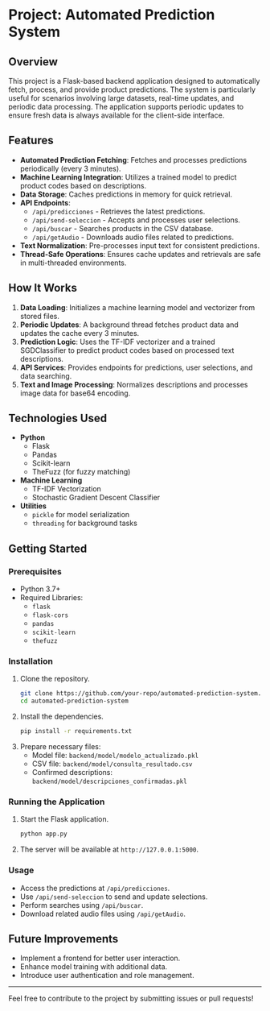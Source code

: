 # Project: Automated Prediction System

## Overview
This project is a Flask-based backend application designed to automatically fetch, process, and provide product predictions. The system is particularly useful for scenarios involving large datasets, real-time updates, and periodic data processing. The application supports periodic updates to ensure fresh data is always available for the client-side interface.

## Features
- **Automated Prediction Fetching**: Fetches and processes predictions periodically (every 3 minutes).
- **Machine Learning Integration**: Utilizes a trained model to predict product codes based on descriptions.
- **Data Storage**: Caches predictions in memory for quick retrieval.
- **API Endpoints**:
  - `/api/predicciones` - Retrieves the latest predictions.
  - `/api/send-seleccion` - Accepts and processes user selections.
  - `/api/buscar` - Searches products in the CSV database.
  - `/api/getAudio` - Downloads audio files related to predictions.
- **Text Normalization**: Pre-processes input text for consistent predictions.
- **Thread-Safe Operations**: Ensures cache updates and retrievals are safe in multi-threaded environments.

## How It Works
1. **Data Loading**: Initializes a machine learning model and vectorizer from stored files.
2. **Periodic Updates**: A background thread fetches product data and updates the cache every 3 minutes.
3. **Prediction Logic**: Uses the TF-IDF vectorizer and a trained SGDClassifier to predict product codes based on processed text descriptions.
4. **API Services**: Provides endpoints for predictions, user selections, and data searching.
5. **Text and Image Processing**: Normalizes descriptions and processes image data for base64 encoding.

## Technologies Used
- **Python**
  - Flask
  - Pandas
  - Scikit-learn
  - TheFuzz (for fuzzy matching)
- **Machine Learning**
  - TF-IDF Vectorization
  - Stochastic Gradient Descent Classifier
- **Utilities**
  - `pickle` for model serialization
  - `threading` for background tasks

## Getting Started
### Prerequisites
- Python 3.7+
- Required Libraries:
  - `flask`
  - `flask-cors`
  - `pandas`
  - `scikit-learn`
  - `thefuzz`

### Installation
1. Clone the repository.
   ```bash
   git clone https://github.com/your-repo/automated-prediction-system.git
   cd automated-prediction-system
   ```
2. Install the dependencies.
   ```bash
   pip install -r requirements.txt
   ```
3. Prepare necessary files:
   - Model file: `backend/model/modelo_actualizado.pkl`
   - CSV file: `backend/model/consulta_resultado.csv`
   - Confirmed descriptions: `backend/model/descripciones_confirmadas.pkl`

### Running the Application
1. Start the Flask application.
   ```bash
   python app.py
   ```
2. The server will be available at `http://127.0.0.1:5000`.

### Usage
- Access the predictions at `/api/predicciones`.
- Use `/api/send-seleccion` to send and update selections.
- Perform searches using `/api/buscar`.
- Download related audio files using `/api/getAudio`.

## Future Improvements
- Implement a frontend for better user interaction.
- Enhance model training with additional data.
- Introduce user authentication and role management.

---

Feel free to contribute to the project by submitting issues or pull requests!
